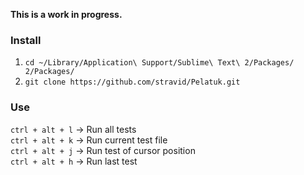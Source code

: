 **This is a work in progress.**

### Install
1. `cd ~/Library/Application\ Support/Sublime\ Text\ 2/Packages/ 2/Packages/`
2. `git clone https://github.com/stravid/Pelatuk.git`

### Use
`ctrl + alt + l` -> Run all tests  
`ctrl + alt + k` -> Run current test file  
`ctrl + alt + j` -> Run test of cursor position  
`ctrl + alt + h` -> Run last test
